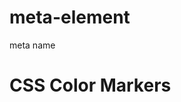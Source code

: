# meta-element
meta name
<meta charset="utf-8">
    <meta name="viewport" content="width=device-width, initial-scale=1.0">
    <title>CSS Color Markers</title>
    <link rel="stylesheet" type="text/css" href="styles.css">
      </head>
  <body>
    <h1>CSS Color Markers</h1>
    <div class="container">
   <div class="marker">
      </div>
      <div class="marker">
      </div>
      <div class="marker">
      </div>
        
